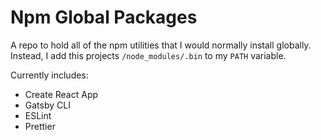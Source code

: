 # Npm Global Packages

A repo to hold all of the npm utilities that I would normally install globally. Instead, I add this projects `/node_modules/.bin` to my `PATH` variable.

Currently includes:

- Create React App
- Gatsby CLI
- ESLint
- Prettier
